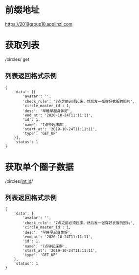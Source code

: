 # 前缀地址
https://2019group10.applinzi.com

# 获取列表

/circles/ get

## 列表返回格式示例
```
{
	'data': [{
		'avatar': '',
		'check_rule': '7点之前必须起床，然后发一张穿好衣服的照片',
		'circle_master_id': 1,
		'desc': '早睡早起身体好',
		'end_at': '2020-10-24T11:11:11',
		'id': 1,
		'name': '7点钟起床群',
		'start_at': '2019-10-24T11:11:11',
		'type': 'GET_UP'
	}],
	'status': 1
}
```

# 获取单个圈子数据
/circles/<int:id>/ 

## 列表返回格式示例
```
{
	'data': {
		'avatar': '',
		'check_rule': '7点之前必须起床，然后发一张穿好衣服的照片',
		'circle_master_id': 1,
		'desc': '早睡早起身体好',
		'end_at': '2020-10-24T11:11:11',
		'id': 1,
		'name': '7点钟起床群',
		'start_at': '2019-10-24T11:11:11',
		'type': 'GET_UP'
	},
	'status': 1
}
```




